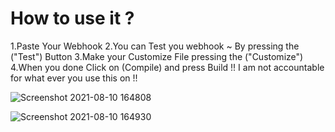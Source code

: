 # How to use it ?
1.Paste Your Webhook 
2.You can Test you webhook ~ By pressing the ("Test") Button 
3.Make your Customize File  pressing the ("Customize") 
4.When you done Click on (Compile) and press Build
!! I am not accountable for what ever you use this on !!

![Screenshot 2021-08-10 164808](https://user-images.githubusercontent.com/88722176/128878820-7f8b8001-4729-4dbf-8b53-ec41e974c40a.png)



![Screenshot 2021-08-10 164930](https://user-images.githubusercontent.com/88722176/128879000-60ed6ed5-9839-4359-a17f-585037d54359.png)
